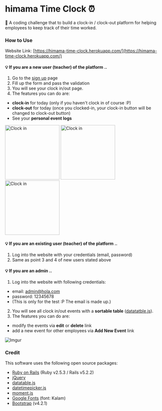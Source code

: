 # himama Time Clock ⏰

🚀 A coding challenge that to build a clock-in / clock-out platform for helping employees to keep track of their time worked.

### How to Use

Website Link: [https://himama-time-clock.herokuapp.com/](https://himama-time-clock.herokuapp.com/)

#### 💡 If you are a new user (teacher) of the platform ..

1. Go to the [sign up](https://himama-time-clock.herokuapp.com/users/sign_up) page
2. Fill up the form and pass the validation
3. You will see your clock in/out page.
4. The features you can do are:
  * **clock-in** for today (only if you haven't clock in of course :P)
  * **clock-out** for today (once you clocked-in, your clock-in button will be changed to clock-out button)
  * See your **personal event logs**

<img src="https://i.imgur.com/Yrhwu8a.png" alt="Clock in" height="180"/>
<img src="https://i.imgur.com/90WODVt.png" alt="Clock in" height="180"/>
<img src="https://i.imgur.com/LDDnTyN.png" alt="Clock in" height="180"/>

#### 💡 If you are an existing user (teacher) of the platform ..

1. Log into the website with your credentials (email, password)
2. Same as point 3 and 4 of new users stated above

#### 💡 If you are an admin ..

1. Log into the website with following credentials:
  * email: admin@hola.com
  * password: 12345678
  *  (This is only for the test :P The email is made up.)
2. You will see all clock in/out events with a **sortable table** ([datatatble.js](https://xdsoft.net/jqplugins/datetimepicker/)).
3. The features you can do are:
  * modify the events via **edit** or **delete** link
  * add a new event for other employees via **Add New Event** link

![Imgur](https://i.imgur.com/5XcJEzN.png)

### Credit

This software uses the following open source packages:

* [Ruby on Rails](https://rubyonrails.org/) (Ruby v2.5.3 / Rails v5.2.2)
* [jQuery](https://jquery.com/)
* [datatable.js](https://datatables.net/)
* [datetimepicker.js](https://xdsoft.net/jqplugins/datetimepicker/)
* [moment.js](https://momentjs.com/)
* [Google Fonts](https://fonts.google.com/) (font: Kalam)
* [Bootstrap](https://getbootstrap.com/) (v4.2.1)
